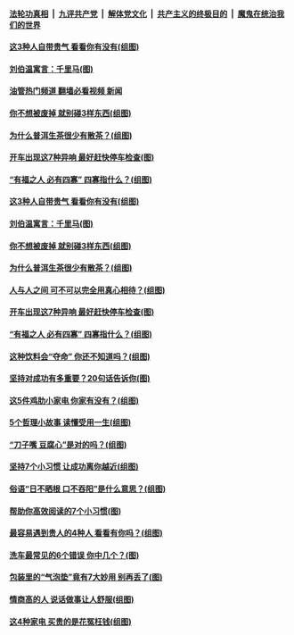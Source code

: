 ####  [法轮功真相](../../../../basic/blob/master/README.md?t=09281031) &nbsp;|&nbsp; [九评共产党](../../../../9ping.md/blob/master/README.md?t=09281031) &nbsp;|&nbsp; [解体党文化](../../../../jtdwh.md/blob/master/README.md?t=09281031)  &nbsp;|&nbsp; [共产主义的终极目的](../../../../gczydzjmd.md/blob/master/README.md?t=09281031) &nbsp;|&nbsp; [魔鬼在统治我们的世界](../../../../mgztzwmdsj.md/blob/master/README.md?t=09281031) 

#### [这3种人自带贵气 看看你有没有(组图)](../pages/p8/1017516.md?t=09281031) 

#### [刘伯温寓言：千里马(图)](../pages/p8/1013110.md?t=09281031) 

#### [油管热门频道 翻墙必看视频 新闻](http://209.250.226.216:81/youtube.html?09281031)

#### [你不想被废掉 就别碰3样东西(组图)](../pages/p8/1017319.md?t=09281031) 

#### [为什么普洱生茶很少有散茶？(组图)](../pages/p8/1017321.md?t=09281031) 

#### [开车出现这7种异响 最好赶快停车检查(图)](../pages/p8/1017514.md?t=09281031) 

#### [“有福之人 必有四寡” 四寡指什么？(组图)](../pages/p8/1016911.md?t=09281031) 

#### [这3种人自带贵气 看看你有没有(组图)](../pages/p8/1017516.md?t=09281031) 

#### [刘伯温寓言：千里马(图)](../pages/p8/1013110.md?t=09281031) 

#### [你不想被废掉 就别碰3样东西(组图)](../pages/p8/1017319.md?t=09281031) 

#### [为什么普洱生茶很少有散茶？(组图)](../pages/p8/1017321.md?t=09281031) 

#### [人与人之间 可不可以完全用真心相待？(组图)](../pages/p8/1017580.md?t=09281031) 

#### [开车出现这7种异响 最好赶快停车检查(图)](../pages/p8/1017514.md?t=09281031) 

#### [“有福之人 必有四寡” 四寡指什么？(组图)](../pages/p8/1016911.md?t=09281031) 

#### [这种饮料会“夺命” 你还不知道吗？(组图)](../pages/p8/1017515.md?t=09281031) 

#### [坚持对成功有多重要？20句话告诉你(图)](../pages/p8/1017407.md?t=09281031) 

#### [这5件鸡肋小家电 你家有没有？(组图)](../pages/p8/1017449.md?t=09281031) 

#### [5个哲理小故事 读懂受用一生(组图)](../pages/p8/1017189.md?t=09281031) 

#### [“刀子嘴 豆腐心”是对的吗？(组图)](../pages/p8/1017310.md?t=09281031) 

#### [坚持7个小习惯 让成功离你越近(组图)](../pages/p8/1017401.md?t=09281031) 

#### [俗语“日不晒根 口不吞阳”是什么意思？(组图)](../pages/p8/1016754.md?t=09281031) 

#### [帮助你高效阅读的7个小习惯(图)](../pages/p8/1017363.md?t=09281031) 

#### [最容易遇到贵人的4种人 看看有你吗？(组图)](../pages/p8/1016302.md?t=09281031) 

#### [洗车最常见的6个错误 你中几个？(图)](../pages/p8/1017304.md?t=09281031) 

#### [包装里的“气泡垫”竟有7大妙用 别再丢了(图)](../pages/p8/1017230.md?t=09281031) 

#### [情商高的人 说话做事让人舒服(组图)](../pages/p8/1016301.md?t=09281031) 

#### [这4种家电 买贵的是花冤枉钱(组图)](../pages/p8/1017224.md?t=09281031) 

<img src='http://gfw-breaker.win/goodnews/indexes/p8.md' width='0px' height='0px'/>
